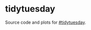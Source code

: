 # tidytuesday

Source code and plots for [#tidytuesday](https://github.com/rfordatascience/tidytuesday).